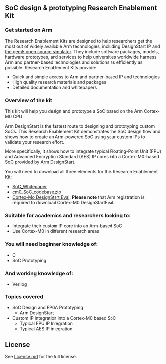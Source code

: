 ## SoC design &amp; prototyping Research Enablement Kit

### Get started on Arm
The Research Enablement Kits are designed to help researchers get the most out of widely available Arm technologies, including DesignStart IP and [the gem5 open source simulator](https://github.com/arm-university/arm-gem5-rsk). They include software packages, models, hardware prototypes, and services to help universities worldwide harness Arm and partner-based technologies and solutions as efficiently as possible. Research Enablement Kits provide:
- Quick and simple access to Arm and partner-based IP and technologies
- High quality research materials and packages
- Detailed documentation and whitepapers

### Overview of the kit
This kit will help you design and prototype a SoC based on the Arm Cortex-M0 CPU

Arm DesignStart is the fastest route to designing and prototyping custom SoCs. This Research Enablement Kit demonstrates the SoC design flow and shows how to create an Arm-powered SoC using your custom IPs to validate your research effort.

More specifically, it shows how to integrate typical Floating-Point Unit (FPU) and Advanced Encryption Standard (AES) IP cores into a Cortex-M0-based SoC provided by Arm DesignStart.

You will need to download all three elements for this Research Enablement Kit:
- [SoC_Whitepaper](https://github.com/arm-university/SoC-design-and-prototyping-Research-Enablement-Kit-/blob/main/SoC%20Whitepaper.pdf)
- [cm0_SoC_codebase.zip](https://github.com/arm-university/SoC-design-and-prototyping-Research-Enablement-Kit-/blob/main/cm0_soc_code.zip)
- [Cortex-Mo DesignStart Eval](https://www.arm.com/resources/free-evaluation-arm-cpus). **Please note** that Arm registration is required to download Cortex-M0 DesignStartEval.

### Suitable for academics and researchers looking to:
- Integrate their custom IP core into an Arm-based SoC
- Use Cortex-M0 in different research areas

### You will need beginner knowledge of:
- C
- SoC Prototyping

### And working knowledge of:
- Verilog

### Topics covered
- SoC Design and FPGA Prototyping
    - Arm DesignStart
- Custom IP integration into a Cortex-M0 based SoC
    - Typical FPU IP Integration
    - Typical AES IP integration

## License
See [License.md](https://github.com/arm-university/SoC-design-and-prototyping-Research-Enablement-Kit-/blob/main/License.md) for the full license.
